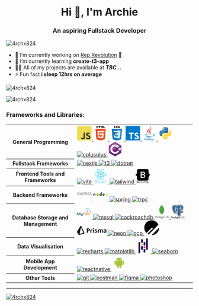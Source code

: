 <h1 align="center">Hi 👋, I'm Archie</h1>
<h3 align="center">An aspiring Fullstack Developer</h3>

<p align="left">
    <img
        src="https://komarev.com/ghpvc/?username=4rchx824&label=Profile%20views&color=0e75b6&style=flat&color=D622EB"
        alt="4rchx824"
    />
</p>

-   🔭 I’m currently working on [Rep Revolution](https://github.com/4rchx824/rep-revolution) 💪 
- 🌱 I’m currently learning **create-t3-app** 
- 👨‍💻 All of my projects are available at **_TBC..._**
-   ⚡ Fun fact **i sleep 12hrs on average**

<p>
    <img
        src="https://github-readme-stats.vercel.app/api/top-langs?username=4rchx824&show_icons=true&locale=en&layout=compact&theme=omni"
        alt="4rchx824"
    />
</p>

<p>
    <img
        src="https://github-readme-stats.vercel.app/api?username=4rchx824&show_icons=true&locale=en&theme=omni"
        alt="4rchx824"
    />
</p>

<h3>Frameworks and Libraries:</h3>
<table>
    <tr>
        <th>General Programming</th>
        <td>
            <div>
                <a
                    href="https://developer.mozilla.org/en-US/docs/Web/JavaScript"
                    target="_blank"
                    rel="noreferrer"
                >
                    <img
                        src="https://raw.githubusercontent.com/devicons/devicon/master/icons/javascript/javascript-original.svg"
                        alt="javascript"
                        width="40"
                        height="40"
                    />
                </a>
                <a
                    href="https://www.w3.org/html/"
                    target="_blank"
                    rel="noreferrer"
                >
                    <img
                        src="https://raw.githubusercontent.com/devicons/devicon/master/icons/html5/html5-original-wordmark.svg"
                        alt="html5"
                        width="40"
                        height="40"
                    />
                </a>
                <a
                    href="https://www.w3schools.com/css/"
                    target="_blank"
                    rel="noreferrer"
                >
                    <img
                        src="https://raw.githubusercontent.com/devicons/devicon/master/icons/css3/css3-original-wordmark.svg"
                        alt="css3"
                        width="40"
                        height="40"
                    />
                </a><a
                    href="https://www.typescriptlang.org/"
                    target="_blank"
                    rel="noreferrer"
                >
                    <img
                        src="https://raw.githubusercontent.com/devicons/devicon/master/icons/typescript/typescript-original.svg"
                        alt="typescript"
                        width="40"
                        height="40"
                    />
                </a>
                <a href="https://www.java.com" target="_blank" rel="noreferrer">
                    <img
                        src="https://raw.githubusercontent.com/devicons/devicon/master/icons/java/java-original.svg"
                        alt="java"
                        width="40"
                        height="40"
                    /> </a
                ><a
                    href="https://www.python.org"
                    target="_blank"
                    rel="noreferrer"
                >
                    <img
                        src="https://raw.githubusercontent.com/devicons/devicon/master/icons/python/python-original.svg"
                        alt="python"
                        width="40"
                        height="40"
                    />
                </a>
                <a
                    href="https://www.w3schools.com/cpp/"
                    target="_blank"
                    rel="noreferrer"
                >
                    <img
                        src="https://upload.wikimedia.org/wikipedia/commons/1/18/ISO_C%2B%2B_Logo.svg"
                        alt="cplusplus"
                        width="40"
                        height="40"
                    />
                </a>
                <a
                    href="https://www.w3schools.com/cs/"
                    target="_blank"
                    rel="noreferrer"
                >
                    <img
                        src="https://raw.githubusercontent.com/devicons/devicon/master/icons/csharp/csharp-original.svg"
                        alt="csharp"
                        width="40"
                        height="40"
                    />
                </a>
            </div>
        </td>
    </tr>
    <tr>
        <th>Fullstack Frameworks</th>
        <td>
            <div>
                <a href="https://nextjs.org/" target="_blank" rel="noreferrer">
                    <img
                        src="https://images.ctfassets.net/c63hsprlvlya/IacLLeOBR5WCvdCPqKuff/6860b5cc464c4f54703a2befa3f706b4/nextjs3.webp"
                        alt="nextjs"
                        width="80"
                        height="40"
                    />
                </a>
                <a
                    href="https://create.t3.gg/"
                    target="_blank"
                    rel="noreferrer"
                >
                    <img
                        src="https://create.t3.gg/images/t3-light.svg"
                        alt="t3"
                        width="40"
                        height="40"
                    />
                </a>
                <a
                    href="https://dotnet.microsoft.com/"
                    target="_blank"
                    rel="noreferrer"
                >
                    <img
                        src="https://technostacks.com/wp-content/uploads/2021/01/aspnet_logo.png"
                        alt="dotnet"
                        width="50"
                        height="40"
                    />
                </a>
            </div>
        </td>
    </tr>
    <tr>
        <th>Frontend Tools and Frameworks</th>
        <td>
            <div>
                <a href="https://vitejs.dev/" target="_blank" rel="noreferrer">
                    <img
                        src="https://vitejs.dev/logo-with-shadow.png"
                        alt="vite"
                        width="40"
                        height="40"
                    />
                </a>
                <a href="https://reactjs.org/" target="_blank" rel="noreferrer">
                    <img
                        src="https://raw.githubusercontent.com/devicons/devicon/master/icons/react/react-original-wordmark.svg"
                        alt="react"
                        width="40"
                        height="40"
                    />
                </a>
                <a
                    href="https://tailwindcss.com/"
                    target="_blank"
                    rel="noreferrer"
                >
                    <img
                        src="https://www.vectorlogo.zone/logos/tailwindcss/tailwindcss-icon.svg"
                        alt="tailwind"
                        width="40"
                        height="40"
                    />
                </a>
                <a
                    href="https://getbootstrap.com"
                    target="_blank"
                    rel="noreferrer"
                >
                    <img
                        src="https://raw.githubusercontent.com/devicons/devicon/master/icons/bootstrap/bootstrap-plain-wordmark.svg"
                        alt="bootstrap"
                        width="40"
                        height="40"
                    />
                </a>
            </div>
        </td>
    </tr>
    <tr>
        <th>Backend Frameworks</th>
        <td>
            <div>
                <a
                    href="https://expressjs.com"
                    target="_blank"
                    rel="noreferrer"
                >
                    <img
                        src="https://raw.githubusercontent.com/devicons/devicon/master/icons/express/express-original-wordmark.svg"
                        alt="express"
                        width="40"
                        height="40"
                    />
                </a>
                <a href="https://nodejs.org" target="_blank" rel="noreferrer">
                    <img
                        src="https://raw.githubusercontent.com/devicons/devicon/master/icons/nodejs/nodejs-original-wordmark.svg"
                        alt="nodejs"
                        width="40"
                        height="40"
                    />
                </a>
                <a href="https://spring.io/" target="_blank" rel="noreferrer">
                    <img
                        src="https://www.vectorlogo.zone/logos/springio/springio-icon.svg"
                        alt="spring"
                        width="40"
                        height="40"
                    />
                </a>
                <a href="https://trpc.io/" target="_blank" rel="noreferrer">
                    <img
                        src="https://trpc.io/img/logo.svg"
                        alt="trpc"
                        width="40"
                        height="40"
                    />
                </a>
            </div>
        </td>
    </tr>
    <tr>
        <th>Database Storage and Management</th>
        <td>
            <div>
                <a
                    href="https://www.mysql.com/"
                    target="_blank"
                    rel="noreferrer"
                >
                    <img
                        src="https://raw.githubusercontent.com/devicons/devicon/master/icons/mysql/mysql-original-wordmark.svg"
                        alt="mysql"
                        width="40"
                        height="40"
                    />
                </a>
                <a
                    href="https://www.microsoft.com/en-us/sql-server"
                    target="_blank"
                    rel="noreferrer"
                >
                    <img
                        src="https://www.svgrepo.com/show/303229/microsoft-sql-server-logo.svg"
                        alt="mssql"
                        width="40"
                        height="40"
                    />
                </a>
                <a
                    href="https://www.cockroachlabs.com/product/cockroachdb/"
                    target="_blank"
                    rel="noreferrer"
                >
                    <img
                        src="https://crl2020.imgix.net/img/stacked-logo-hr.png?auto=format,compress"
                        alt="cockroachdb"
                        width="40"
                        height="40"
                    />
                </a>
                <a
                    href="https://www.mongodb.com/"
                    target="_blank"
                    rel="noreferrer"
                >
                    <img
                        src="https://raw.githubusercontent.com/devicons/devicon/master/icons/mongodb/mongodb-original-wordmark.svg"
                        alt="mongodb"
                        width="40"
                        height="40"
                    />
                </a>
                <a
                    href="https://www.postgresql.org"
                    target="_blank"
                    rel="noreferrer"
                >
                    <img
                        src="https://raw.githubusercontent.com/devicons/devicon/master/icons/postgresql/postgresql-original-wordmark.svg"
                        alt="postgresql"
                        width="40"
                        height="40"
                    />
                </a>
                <a
                    href="https://www.prisma.io/"
                    target="_blank"
                    rel="noreferrer"
                >
                    <img
                        src="https://raw.githubusercontent.com/prisma/presskit/main/Assets/Prisma-DarkLogo.png"
                        alt="prisma"
                        width="80"
                        height="25"
                    />
                </a>
                <a href="https://neon.tech/" target="_blank" rel="noreferrer">
                    <img
                        src="https://neon.tech/favicon/favicon.png"
                        alt="neon"
                        width="40"
                        height="40"
                    />
                </a>
                <a
                    href="https://cloud.google.com"
                    target="_blank"
                    rel="noreferrer"
                >
                    <img
                        src="https://www.vectorlogo.zone/logos/google_cloud/google_cloud-icon.svg"
                        alt="gcp"
                        width="40"
                        height="40"
                    />
                </a>
                <a
                    href="https://planetscale.com/"
                    target="_blank"
                    rel="noreferrer"
                >
                    <svg
                        xmlns="http://www.w3.org/2000/svg"
                        width="40"
                        height="40"
                        fill="none"
                        viewBox="0 0 40 40"
                        aria-label="pscale"
                    >
                        <path
                            fill="black"
                            d="M0 20C0 8.954 8.954 0 20 0c8.121 0 15.112 4.84 18.245 11.794l-26.45 26.45a19.98 19.98 0 0 1-3.225-1.83L24.984 20H20L5.858 34.142A19.937 19.937 0 0 1 0 20ZM39.999 20.006 20.006 40c11.04-.004 19.99-8.953 19.993-19.994Z"
                        />
                    </svg>
                </a>
            </div>
        </td>
    </tr>
    <tr>
        <th>Data Visualisation</th>
        <td>
            <div>
                <a
                    href="https://recharts.org/en-US"
                    target="_blank"
                    rel="noreferrer"
                >
                    <img
                        src="https://avatars.githubusercontent.com/u/13690587?s=200&v=4"
                        alt="recharts"
                        width="40"
                        height="40"
                    />
                </a>
                <a
                    href="https://matplotlib.org/"
                    target="_blank"
                    rel="noreferrer"
                >
                    <img
                        src="https://pandas.pydata.org/static/img/favicon_white.ico"
                        alt="matplotlib"
                        width="40"
                        height="40"
                    />
                </a>
                <a
                    href="https://pandas.pydata.org/"
                    target="_blank"
                    rel="noreferrer"
                >
                    <img
                        src="https://raw.githubusercontent.com/devicons/devicon/2ae2a900d2f041da66e950e4d48052658d850630/icons/pandas/pandas-original.svg"
                        alt="pandas"
                        width="40"
                        height="40"
                    />
                </a>
                <a
                    href="https://seaborn.pydata.org/"
                    target="_blank"
                    rel="noreferrer"
                >
                    <img
                        src="https://seaborn.pydata.org/_images/logo-mark-lightbg.svg"
                        alt="seaborn"
                        width="40"
                        height="40"
                    />
                </a>
            </div>
        </td>
    </tr>
    <tr>
        <th>Mobile App Development</th>
        <td>
            <div>
                <a
                    href="https://reactnative.dev"
                    target="_blank"
                    rel="noreferrer"
                >
                    <img
                        src="https://reactnative.dev/img/header_logo.svg"
                        alt="reactnative"
                        width="40"
                        height="40"
                    />
                </a>
                <a
                    href="https://developer.android.com"
                    target="_blank"
                    rel="noreferrer"
                >
                    <img
                        src="https://raw.githubusercontent.com/devicons/devicon/master/icons/android/android-original-wordmark.svg"
                        alt="android"
                        width="40"
                        height="40"
                    />
                </a>
            </div>
        </td>
    </tr>
    <tr>
        <th>Other Tools</th>
        <td>
            <div>
                <a href="https://git-scm.com/" target="_blank" rel="noreferrer">
                    <img
                        src="https://www.vectorlogo.zone/logos/git-scm/git-scm-icon.svg"
                        alt="git"
                        width="40"
                        height="40"
                    />
                </a>
                <a href="https://postman.com" target="_blank" rel="noreferrer">
                    <img
                        src="https://www.vectorlogo.zone/logos/getpostman/getpostman-icon.svg"
                        alt="postman"
                        width="40"
                        height="40"
                    />
                </a>
                <a
                    href="https://www.figma.com/"
                    target="_blank"
                    rel="noreferrer"
                >
                    <img
                        src="https://www.vectorlogo.zone/logos/figma/figma-icon.svg"
                        alt="figma"
                        width="40"
                        height="40"
                    />
                </a>
                <a
                    href="https://www.photoshop.com/en"
                    target="_blank"
                    rel="noreferrer"
                >
                    <img
                        src="https://www.adobe.com/content/dam/acom/one-console/icons_rebrand/ps_appicon.svg"
                        alt="photoshop"
                        width="40"
                        height="40"
                    />
                </a>
            </div>
        </td>
    </tr>
</table>

---

<a href="https://github.com/ryo-ma/github-profile-trophy"
    ><img
        src="https://github-profile-trophy.vercel.app/?username=4rchx824&theme=radical"
        alt="4rchx824"
/></a>
